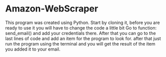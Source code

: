 # Amazon-WebScraper

This program was created using Python.
Start by cloning it, before you are ready to use it you will have to change the code a little bit
Go to function: send_email() and add your credentials there. After that you can go to the last lines of code
and add an item for the program to look for. after that just run the program using the terminal and you will 
get the result of the item you added it to your email.
